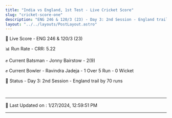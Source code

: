 ```yaml
---
title: "India vs England, 1st Test - Live Cricket Score"
slug: "cricket-score-one"
description: "ENG 246 & 120/3 (23) - Day 3: 2nd Session - England trail by 70 runs."
layout: "../../layouts/PostLayout.astro"
---
```


🔴 Live Score - ENG 246 & 120/3 (23)  

📊 Run Rate - CRR: 5.22  

✊ Current Batsman - Jonny Bairstow - 2(9)  

✊ Current Bowler - Ravindra Jadeja - 1 Over 5 Run - 0 Wicket  

📑 Status - Day 3: 2nd Session - England trail by 70 runs

<br />

***

📝 Last Updated on : 1/27/2024, 12:59:51 PM

***

